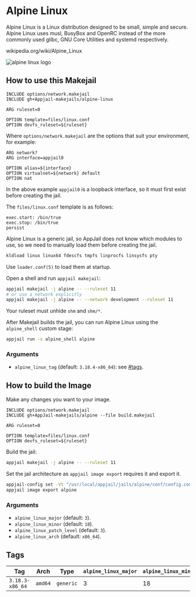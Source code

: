 # Alpine Linux

Alpine Linux is a Linux distribution designed to be small, simple and secure. Alpine Linux uses musl, BusyBox and OpenRC instead of the more commonly used glibc, GNU Core Utilities and systemd respectively.

wikipedia.org/wiki/Alpine\_Linux

![alpine linux logo](https://upload.wikimedia.org/wikipedia/commons/thumb/e/e6/Alpine_Linux.svg/250px-Alpine_Linux.svg.png)

## How to use this Makejail

```
INCLUDE options/network.makejail
INCLUDE gh+Appjail-makejails/alpine-linux

ARG ruleset=0

OPTION template=files/linux.conf
OPTION devfs_ruleset=${ruleset}
```

Where `options/network.makejail` are the options that suit your environment, for example:

```
ARG network?
ARG interface=appjail0

OPTION alias=${interface}
OPTION virtualnet=${network} default
OPTION nat
```

In the above example `appjail0` is a loopback interface, so it must first exist before creating the jail.

The `files/linux.conf` template is as follows:

```
exec.start: /bin/true
exec.stop: /bin/true
persist
```

Alpine Linux is a generic jail, so AppJail does not know which modules to use, so we need to manually load them before creating the jail.

```sh
kldload linux linux64 fdescfs tmpfs linprocfs linsysfs pty
```

Use `loader.conf(5)` to load them at startup.

Open a shell and run `appjail makejail`:

```sh
appjail makejail -j alpine -- --ruleset 11
# or use a network explicitly
appjail makejail -j alpine -- --network development --ruleset 11
```

Your ruleset must unhide `shm` and `shm/*`.

After Makejail builds the jail, you can run Alpine Linux using the `alpine_shell` custom stage:

```sh
appjail run -s alpine_shell alpine
```

### Arguments

* `alpine_linux_tag` (default: `3.18.4-x86_64`): see [#tags](#tags).

## How to build the Image

Make any changes you want to your image.

```
INCLUDE options/network.makejail
INCLUDE gh+AppJail-makejails/alpine --file build.makejail

ARG ruleset=0

OPTION template=files/linux.conf
OPTION devfs_ruleset=${ruleset}
```

Build the jail:

```sh
appjail makejail -j alpine -- --ruleset 11
```

Set the jail architecture as `appjail image export` requires it and export it.

```sh
appjail-config set -Vt "/usr/local/appjail/jails/alpine/conf/config.conf" osarch="amd64"
appjail image export alpine
```

### Arguments

* `alpine_linux_major` (default: `3`).
* `alpine_linux_minor` (default: `18`).
* `alpine_linux_patch_level` (default: `3`).
* `alpine_linux_arch` (default: `x86_64`).

## Tags

| Tag             | Arch    | Type      | `alpine_linux_major` | `alpine_linux_minor` | `alpine_linux_patch_level` | `alpine_linux_arch` |
| --------------- | ------- | --------- | -------------------- | -------------------- | -------------------------- | ------------------- |
| `3.18.3-x86_64` | `amd64` | `generic` |          3           |          18          |              3             |        x86\_64      |
